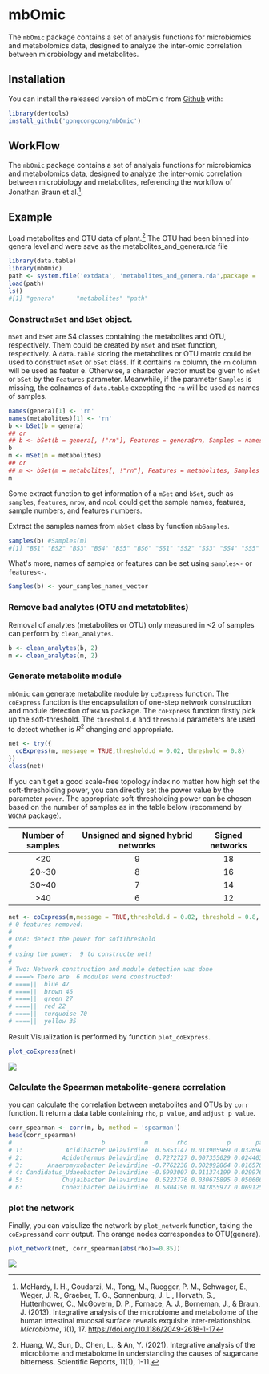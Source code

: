 # mbOmic

The `mbOmic` package contains a set of analysis functions for microbiomics and metabolomics data, designed to analyze the inter-omic correlation between microbiology and metabolites.

## Installation

You can install the released version of mbOmic from [Github](https://github.com/gongcongcong/mbOmic.git) with:

``` r
library(devtools)
install_github('gongcongcong/mbOmic')
```

## WorkFlow

The `mbOmic` package contains a set of analysis functions for microbiomics and metabolomics data, designed to analyze the inter-omic correlation between microbiology and metabolites, referencing the workflow of Jonathan Braun et al.[^1].

[^1]: McHardy, I. H., Goudarzi, M., Tong, M., Ruegger, P. M., Schwager, E., Weger, J. R., Graeber, T. G., Sonnenburg, J. L., Horvath, S., Huttenhower, C., McGovern, D. P., Fornace, A. J., Borneman, J., & Braun, J. (2013). Integrative analysis of the microbiome and metabolome of the human intestinal mucosal surface reveals exquisite inter-relationships. *Microbiome*, *1*(1), 17. <https://doi.org/10.1186/2049-2618-1-17>

## Example

Load metabolites and OTU data of plant.[^2] The OTU had been binned into genera level and were save as the metabolites_and_genera.rda file

[^2]: Huang, W., Sun, D., Chen, L., & An, Y. (2021). Integrative analysis of the microbiome and metabolome in understanding the causes of sugarcane bitterness. Scientific Reports, 11(1), 1-11.

``` r
library(data.table)
library(mbOmic)
path <- system.file('extdata', 'metabolites_and_genera.rda',package = 'mbOmic')
load(path)
ls()
#[1] "genera"      "metabolites" "path" 
```

### Construct `mSet` and `bSet` object.

`mSet` and `bSet` are S4 classes containing the metabolites and OTU, respectively. Them could be created by `mSet` and `bSet` function, respectively. A `data.table` storing the metabolites or OTU matrix could be used to construct `mSet` or `bSet` class. If it contains `rn` column, the `rn` column will be used as featur e. Otherwise, a character vector must be given to `mSet` or `bSet` by the `Features` parameter. Meanwhile, if the parameter `Samples` is missing, the colnames of `data.table` excepting the `rn` will be used as names of samples.

``` r
names(genera)[1] <- 'rn'
names(metabolites)[1] <- 'rn'
b <- bSet(b = genera)
## or
## b <- bSet(b = genera[, !"rn"], Features = genera$rn, Samples = names(genera)[-1])
b
m <- mSet(m = metabolites)
## or
## m <- bSet(m = metabolites[, !"rn"], Features = metabolites, Samples = names(metabolites)[-1])
m
```

Some extract function to get information of a `mSet` and `bSet`, such as `samples`, `features`, `nrow`, and `ncol` could get the sample names, features, sample numbers, and features numbers.

Extract the samples names from `mbSet` class by function `mbSamples`.

``` r
samples(b) #Samples(m)
#[1] "BS1" "BS2" "BS3" "BS4" "BS5" "BS6" "SS1" "SS2" "SS3" "SS4" "SS5" "SS6"
```

What's more, names of samples or features can be set using `samples<-` or `features<-`.

``` r
Samples(b) <- your_samples_names_vector
```

### Remove bad analytes (OTU and metatoblites)

Removal of analytes (metabolites or OTU) only measured in \<2 of samples can perform by `clean_analytes`.

``` r
b <- clean_analytes(b, 2) 
m <- clean_analytes(m, 2)
```

### Generate metabolite module

`mbOmic` can generate metabolite module by `coExpress` function. The `coExpress` function is the encapsulation of one-step network construction and module detection of `WGCNA` package. The `coExpress` function firstly pick up the soft-threshold. The `threshold.d` and `threshold` parameters are used to detect whether is $R^2$ changing and appropriate.

``` r
net <- try({
  coExpress(m, message = TRUE,threshold.d = 0.02, threshold = 0.8)
})
class(net)
```

If you can't get a good scale-free topology index no matter how high set the soft-thresholding power, you can directly set the power value by the parameter `power`. The appropriate soft-thresholding power can be chosen based on the number of samples as in the table below (recommend by `WGCNA` package).

| **Number of samples** | **Unsigned and signed hybrid networks** | **Signed networks** |
|:---------------------:|:---------------------------------------:|:-------------------:|
|         \<20          |                    9                    |         18          |
|        20\~30         |                    8                    |         16          |
|        30\~40         |                    7                    |         14          |
|         \>40          |                    6                    |         12          |

``` r
net <- coExpress(m,message = TRUE,threshold.d = 0.02, threshold = 0.8, power = 9)
# 0 features removed:   
# 
# One: detect the power for softThreshold
# 
# using the power:  9 to constructe net!
# 
# Two: Network construction and module detection was done
# ====> There are  6 modules were constructed: 
# ====||  blue 47 
# ====||  brown 46 
# ====||  green 27 
# ====||  red 22 
# ====||  turquoise 70 
# ====||  yellow 35 
```

Result Visualization is performed by function `plot_coExpress`.

``` r
plot_coExpress(net)
```
![](https://github.org/gongcongcong/mbOmic/master/inst/doc/cluster_dendrogram.svg)

### Calculate the Spearman metabolite-genera correlation

you can calculate the correlation between metabolites and OTUs by `corr` function. It return a data table containing `rho`, `p value`, and `adjust p value`.

``` r
corr_spearman <- corr(m, b, method = 'spearman')
head(corr_spearman)
#                         b           m        rho           p       padj
# 1:            Acidibacter Delavirdine  0.6853147 0.013905969 0.03269484
# 2:           Acidothermus Delavirdine  0.7272727 0.007355029 0.02440333
# 3:       Anaeromyxobacter Delavirdine -0.7762238 0.002992864 0.01657070
# 4: Candidatus_Udaeobacter Delavirdine -0.6993007 0.011374199 0.02997610
# 5:           Chujaibacter Delavirdine  0.6223776 0.030675895 0.05060669
# 6:           Conexibacter Delavirdine  0.5804196 0.047855977 0.06912530
```

### plot the network

Finally, you can vaisulize the network by `plot_network` function, taking the `coExpress`and `corr` output. The orange nodes correspondes to OTU(genera).

``` r
plot_network(net, corr_spearman[abs(rho)>=0.85])
```
![](https://github.org/gongcongcong/mbOmic/master/inst/doc/network.svg)
